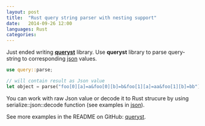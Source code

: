 ```yaml
---
layout: post
title:  "Rust query string parser with nesting support"
date:   2014-09-26 12:00
languages: Rust
categories:
---
```


Just ended writing **[queryst]** library.  Use **queryst** library to parse query-string to corresponding [json] values.

~~~rust
use query::parse;

// will contain result as Json value
let object = parse("foo[0][a]=a&foo[0][b]=b&foo[1][a]=aa&foo[1][b]=bb");
~~~

You can work with raw Json value or decode it to Rust strucure by using serialize::json::decode function (see examples in [json]).

See more examples in the README on GitHub: [queryst].

[json]: http://doc.rust-lang.org/serialize/json/index.html
[queryst]: https://github.com/rustless/queryst
